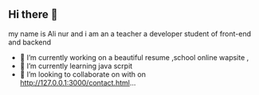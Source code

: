 
## Hi there 👋
my name is Ali nur  and i am an a teacher a developer student of front-end and backend 


- 🔭 I’m currently working on a beautiful resume ,school online wapsite ,
- 🌱 I’m currently learning java scrpit
- 👯 I’m looking to collaborate on with on http://127.0.0.1:3000/contact.html...
